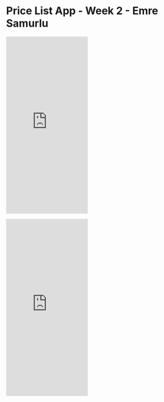 <h1>
  Price List App - Week 2 - Emre Samurlu
</h1>
<p float="left">
  <iframe src="https://giphy.com/embed/hNqw42GqtExpMtQTaG" width="222" height="480" frameBorder="0" class="giphy-embed"></iframe><p></p>
<iframe src="https://giphy.com/embed/1TnbGt3ykEbuqEUX9a" width="222" height="480" frameBorder="0" class="giphy-embed"></iframe><p></p>
</p>



